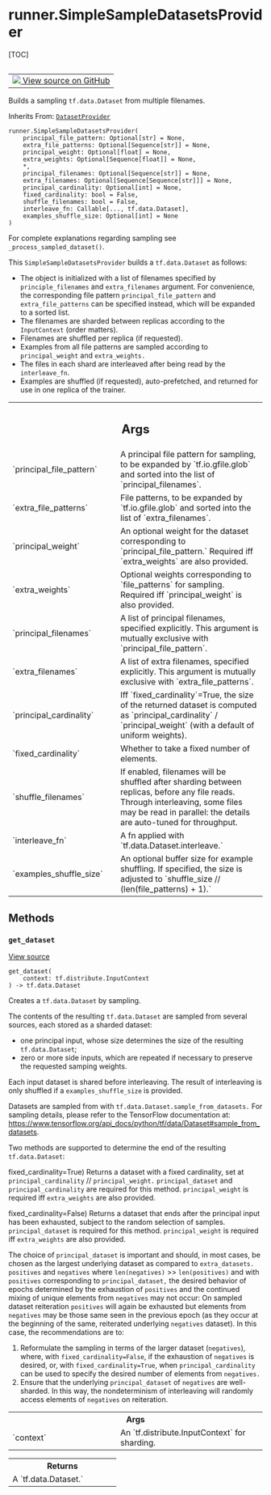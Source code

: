 <!-- lint-g3mark -->

# runner.SimpleSampleDatasetsProvider

[TOC]

<!-- Insert buttons and diff -->

<table class="tfo-notebook-buttons tfo-api nocontent" align="left">
<td>
  <a target="_blank" href="https://github.com/tensorflow/gnn/tree/master/tensorflow_gnn/runner/input/datasets.py#L274-L437">
    <img src="https://www.tensorflow.org/images/GitHub-Mark-32px.png" />
    View source on GitHub
  </a>
</td>
</table>

Builds a sampling `tf.data.Dataset` from multiple filenames.

Inherits From: [`DatasetProvider`](../runner/DatasetProvider.md)

<pre class="devsite-click-to-copy prettyprint lang-py tfo-signature-link">
<code>runner.SimpleSampleDatasetsProvider(
    principal_file_pattern: Optional[str] = None,
    extra_file_patterns: Optional[Sequence[str]] = None,
    principal_weight: Optional[float] = None,
    extra_weights: Optional[Sequence[float]] = None,
    *,
    principal_filenames: Optional[Sequence[str]] = None,
    extra_filenames: Optional[Sequence[Sequence[str]]] = None,
    principal_cardinality: Optional[int] = None,
    fixed_cardinality: bool = False,
    shuffle_filenames: bool = False,
    interleave_fn: Callable[..., tf.data.Dataset],
    examples_shuffle_size: Optional[int] = None
)
</code></pre>

<!-- Placeholder for "Used in" -->

For complete explanations regarding sampling see `_process_sampled_dataset()`.

This `SimpleSampleDatasetsProvider` builds a `tf.data.Dataset` as follows:

  - The object is initialized with a list of filenames specified by
    `principle_filenames` and `extra_filenames` argument. For convenience, the
    corresponding file pattern `principal_file_pattern` and
    `extra_file_patterns` can be specified instead, which will be expanded to a
    sorted list.
  - The filenames are sharded between replicas according to the `InputContext`
    (order matters).
  - Filenames are shuffled per replica (if requested).
  - Examples from all file patterns are sampled according to `principal_weight`
    and `extra_weights.`
  - The files in each shard are interleaved after being read by the
    `interleave_fn`.
  - Examples are shuffled (if requested), auto-prefetched, and returned for use
    in one replica of the trainer.

<!-- Tabular view -->

 <table class="responsive fixed orange">
<colgroup><col width="214px"><col></colgroup>
<tr><th colspan="2"><h2 class="add-link">Args</h2></th></tr>

<tr>
<td>
`principal_file_pattern`<a id="principal_file_pattern"></a>
</td>
<td>
A principal file pattern for sampling, to be
expanded by `tf.io.gfile.glob` and sorted into the list of
`principal_filenames`.
</td>
</tr><tr>
<td>
`extra_file_patterns`<a id="extra_file_patterns"></a>
</td>
<td>
File patterns, to be expanded by `tf.io.gfile.glob`
and sorted into the list of `extra_filenames`.
</td>
</tr><tr>
<td>
`principal_weight`<a id="principal_weight"></a>
</td>
<td>
An optional weight for the dataset corresponding to
`principal_file_pattern.` Required iff `extra_weights` are also
provided.
</td>
</tr><tr>
<td>
`extra_weights`<a id="extra_weights"></a>
</td>
<td>
Optional weights corresponding to `file_patterns` for
sampling. Required iff `principal_weight` is also provided.
</td>
</tr><tr>
<td>
`principal_filenames`<a id="principal_filenames"></a>
</td>
<td>
A list of principal filenames, specified explicitly.
This argument is mutually exclusive with `principal_file_pattern`.
</td>
</tr><tr>
<td>
`extra_filenames`<a id="extra_filenames"></a>
</td>
<td>
A list of extra filenames, specified explicitly.
This argument is mutually exclusive with `extra_file_patterns`.
</td>
</tr><tr>
<td>
`principal_cardinality`<a id="principal_cardinality"></a>
</td>
<td>
Iff `fixed_cardinality`=True, the size of the
returned dataset is computed as `principal_cardinality` /
`principal_weight` (with a default of uniform weights).
</td>
</tr><tr>
<td>
`fixed_cardinality`<a id="fixed_cardinality"></a>
</td>
<td>
Whether to take a fixed number of elements.
</td>
</tr><tr>
<td>
`shuffle_filenames`<a id="shuffle_filenames"></a>
</td>
<td>
If enabled, filenames will be shuffled after sharding
 between replicas, before any file reads. Through interleaving, some
files may be read in parallel: the details are auto-tuned for throughput.
</td>
</tr><tr>
<td>
`interleave_fn`<a id="interleave_fn"></a>
</td>
<td>
A fn applied with `tf.data.Dataset.interleave.`
</td>
</tr><tr>
<td>
`examples_shuffle_size`<a id="examples_shuffle_size"></a>
</td>
<td>
An optional buffer size for example shuffling. If
specified, the size is adjusted to `shuffle_size //
(len(file_patterns) + 1).`
</td>
</tr>
</table>

## Methods

<h3 id="get_dataset"><code>get_dataset</code></h3>

<a target="_blank" class="external" href="https://github.com/tensorflow/gnn/tree/master/tensorflow_gnn/runner/input/datasets.py#L360-L437">View
source</a>

<pre class="devsite-click-to-copy prettyprint lang-py tfo-signature-link">
<code>get_dataset(
    context: tf.distribute.InputContext
) -> tf.data.Dataset
</code></pre>

Creates a `tf.data.Dataset` by sampling.

The contents of the resulting `tf.data.Dataset` are sampled from several
sources, each stored as a sharded dataset:

  - one principal input, whose size determines the size of the resulting
    `tf.data.Dataset`;
  - zero or more side inputs, which are repeated if necessary to preserve the
    requested samping weights.

Each input dataset is shared before interleaving. The result of interleaving is
only shuffled if a `examples_shuffle_size` is provided.

Datasets are sampled from with `tf.data.Dataset.sample_from_datasets.` For
sampling details, please refer to the TensorFlow documentation at:
<https://www.tensorflow.org/api_docs/python/tf/data/Dataset#sample_from_datasets>.

Two methods are supported to determine the end of the resulting
`tf.data.Dataset`:

fixed_cardinality=True) Returns a dataset with a fixed cardinality, set at
`principal_cardinality` // `principal_weight.` `principal_dataset` and
`principal_cardinality` are required for this method. `principal_weight` is
required iff `extra_weights` are also provided.

fixed_cardinality=False) Returns a dataset that ends after the principal input
has been exhausted, subject to the random selection of samples.
`principal_dataset` is required for this method. `principal_weight` is required
iff `extra_weights` are also provided.

The choice of `principal_dataset` is important and should, in most cases, be
chosen as the largest underlying dataset as compared to `extra_datasets.`
`positives` and `negatives` where `len(negatives)` \>\> `len(positives)` and
with `positives` corresponding to `principal_dataset,` the desired behavior of
epochs determined by the exhaustion of `positives` and the continued mixing of
unique elements from `negatives` may not occur: On sampled dataset reiteration
`positives` will again be exhausted but elements from `negatives` may be those
same seen in the previous epoch (as they occur at the beginning of the same,
reiterated underlying `negatives` dataset). In this case, the recommendations
are to:

1)  Reformulate the sampling in terms of the larger dataset (`negatives`),
    where, with `fixed_cardinality=False`, if the exhaustion of `negatives` is
    desired, or, with `fixed_cardinality=True`, when `principal_cardinality` can
    be used to specify the desired number of elements from `negatives.`
2)  Ensure that the underlying `principal_dataset` of `negatives` are
    well-sharded. In this way, the nondeterminism of interleaving will randomly
    access elements of `negatives` on reiteration.

<!-- Tabular view -->

 <table class="responsive fixed orange">
<colgroup><col width="214px"><col></colgroup>
<tr><th colspan="2">Args</th></tr>

<tr>
<td>
`context`
</td>
<td>
An `tf.distribute.InputContext` for sharding.
</td>
</tr>
</table>

<!-- Tabular view -->

 <table class="responsive fixed orange">
<colgroup><col width="214px"><col></colgroup>
<tr><th colspan="2">Returns</th></tr>
<tr class="alt">
<td colspan="2">
A `tf.data.Dataset.`
</td>
</tr>

</table>
